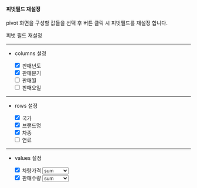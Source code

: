 
#### 피벗필드 재설정

pivot 화면을 구성할 값들을 선택 후 버튼 클릭 시 피벗필드를 재설정 합니다.

<a class="btn primary small round lowercase" id="btnSetPivot">피벗 필드 재설정</a>

---

- columns 설정

<form name="columnsFrm">
&nbsp;&nbsp;&nbsp;&nbsp;&nbsp;<input type="checkbox" name="columnsBox"  value="판매년도" checked="checked"/>&nbsp;판매년도<br>
&nbsp;&nbsp;&nbsp;&nbsp;&nbsp;<input type="checkbox" name="columnsBox" value="판매분기" checked="checked"/>&nbsp;판매분기<br>
&nbsp;&nbsp;&nbsp;&nbsp;&nbsp;<input type="checkbox" name="columnsBox" value="판매월"/>&nbsp;판매월<br>
&nbsp;&nbsp;&nbsp;&nbsp;&nbsp;<input type="checkbox" name="columnsBox" value="판매요일"/>&nbsp;판매요일<br>
</form>

---

- rows 설정

<form name="rowsFrm">
&nbsp;&nbsp;&nbsp;&nbsp;&nbsp;<input type="checkbox" name="rowsBox" value="국가" checked="checked"/>&nbsp;국가<br>
&nbsp;&nbsp;&nbsp;&nbsp;&nbsp;<input type="checkbox" name="rowsBox" value="브랜드명" checked="checked"/>&nbsp;브랜드명<br>
&nbsp;&nbsp;&nbsp;&nbsp;&nbsp;<input type="checkbox" name="rowsBox" value="차종" checked="checked"/>&nbsp;차종<br>
&nbsp;&nbsp;&nbsp;&nbsp;&nbsp;<input type="checkbox" name="rowsBox"  value="연료"/>&nbsp;연료<br>
</form>

---

- values 설정

<form name="valuesFrm">
&nbsp;&nbsp;&nbsp;&nbsp;&nbsp;<input type="checkbox" name="valuesBox" value="차량가격" checked="checked"/>&nbsp;차량가격
	<select name="valueType">
	    <option value="sum">sum</option>
	    <option value="count">count</option>
	    <option value="min">min</option>
	    <option value="max">max</option>
	    <option value="average">average</option>
	    <option value="DISTINCT">distinct</option>
	</select>
<br/>
&nbsp;&nbsp;&nbsp;&nbsp;&nbsp;<input type="checkbox" name="valuesBox" value="판매수량" checked="checked"/>&nbsp;판매수량
	<select name="valueType">
	    <option value="sum">sum</option>
	    <option value="count">count</option>
	    <option value="min">min</option>
	    <option value="max">max</option>
	    <option value="average">average</option>
	    <option value="DISTINCT">distinct</option>
</form>

***


<script>

function columnsCheck(){
	var columnsArr = []


	for(var i = 0; i < columnsFrm.columnsBox.length; i++)
	{
		if(columnsFrm.columnsBox[i].checked)
		{
			columnsArr.push(columnsFrm.columnsBox[i].value);
		}
	}


	if(columnsArr.length == 0){ 
		alert("하나 이상의 columns 목록을 체크해야 합니다.")
		return false
	}

	return columnsArr;
}
function rowsCheck(){
	var rowsArr = []
	 
	for(var i = 0; i < rowsFrm.rowsBox.length; i++)
	{
		if(rowsFrm.rowsBox[i].checked)
		{
			rowsArr.push(rowsFrm.rowsBox[i].value);
		}
	}

	if(rowsArr.length == 0){ 
		alert("하나 이상의 rows 목록을 체크해야 합니다.")
		return false
	}

	return rowsArr;
}
function valuesCheck(){
	var valuesArr = [];
	for(var i = 0; i < valuesFrm.valuesBox.length; i++)
	{
		if(valuesFrm.valuesBox[i].checked)
		{
			valuesArr.push({name:valuesFrm.valuesBox[i].value, expression:valuesFrm.valueType[i].value});
		}
	}

	if(valuesArr.length == 0){ 
		alert("하나 이상의 values 목록을 체크해야 합니다.")
		return false
	}

	return valuesArr;
}

	$('#btnSetPivot').click(function() {
		if(columnsCheck() == false || rowsCheck() == false || valuesCheck() == false){

		} else {
			pivot.setPivotFields({
		        columns: columnsCheck(),
		        rows: rowsCheck(),
		        values: valuesCheck()
		    });
		}
    });
</script>